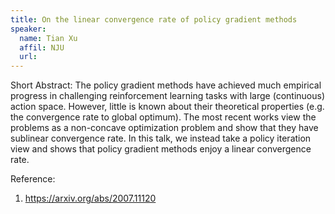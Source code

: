 ```yaml
---
title: On the linear convergence rate of policy gradient methods
speaker:
  name: Tian Xu
  affil: NJU
  url: 
---
```


Short Abstract: The policy gradient methods have achieved much empirical progress in challenging reinforcement learning tasks with large (continuous) action space. However, little is known about their theoretical properties (e.g. the convergence rate to global optimum). The most recent works view the problems as a non-concave optimization problem and show that they have sublinear convergence rate. In this talk, we instead take a policy iteration view and shows that policy gradient methods enjoy a linear convergence rate.

Reference:
1) https://arxiv.org/abs/2007.11120